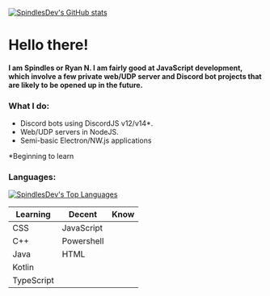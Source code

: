 [![SpindlesDev's GitHub stats](https://github-readme-stats.vercel.app/api?username=SpindlesDev&show_icons=true&theme=algolia)](https://github.com/anuraghazra/github-readme-stats)

# Hello there!
<h4>
<p>I am Spindles or Ryan N. I am fairly good at JavaScript development, which involve a few private web/UDP server and Discord bot projects that are likely to be opened up in the future. </p>
</h4>

<h3>What I do:</h4>
<ul>
  <li>Discord bots using DiscordJS v12/v14*.</li>
  <li>Web/UDP servers in NodeJS.</li>
  <li>Semi-basic Electron/NW.js applications</li>
</ul>
*Beginning to learn

### Languages:
[![SpindlesDev's Top Languages](https://github-readme-stats.vercel.app/api/top-langs/?username=SpindlesDev&theme=algolia)](https://github.com/anuraghazra/github-readme-stats)
<table>
<thead>
  <tr>
    <th>Learning</th>
    <th>Decent</th>
    <th>Know</th>
  </tr>
</thead>
<tbody>
  <tr>
    <td>CSS</td>
    <td>JavaScript</td>
    <td></td>
  </tr>
  <tr>
    <td>C++</td>
    <td>Powershell</td>
    <td></td>
  </tr>
  <tr>
    <td>Java</td>
    <td>HTML</td>
    <td></td>
  </tr>
  <tr>
    <td>Kotlin</td>
    <td></td>
    <td></td>
  </tr>
  <tr>
    <td>TypeScript</td>
    <td></td>
    <td></td>
  </tr>
</tbody>
</table>
